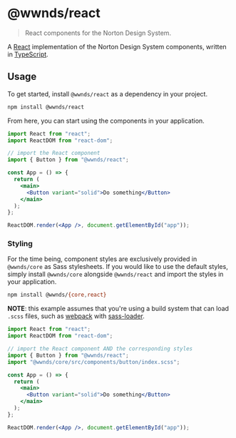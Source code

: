 # @wwnds/react

> React components for the Norton Design System.

A [React](https://reactjs.org/) implementation of the Norton Design System components, written in [TypeScript](https://www.typescriptlang.org/).

## Usage

To get started, install `@wwnds/react` as a dependency in your project.

```sh
npm install @wwnds/react
```

From here, you can start using the components in your application.

```jsx
import React from "react";
import ReactDOM from "react-dom";

// import the React component
import { Button } from "@wwnds/react";

const App = () => {
  return (
    <main>
      <Button variant="solid">Do something</Button>
    </main>
  );
};

ReactDOM.render(<App />, document.getElementById("app"));
```

### Styling

For the time being, component styles are exclusively provided in `@wwnds/core` as Sass stylesheets.
If you would like to use the default styles, simply install `@wwnds/core` alongside `@wwnds/react` and import the styles in your application.

```sh
npm install @wwnds/{core,react}
```

**NOTE**: this example assumes that you're using a build system that can load `.scss` files, such as [webpack](https://webpack.js.org/) with [sass-loader](https://github.com/webpack-contrib/sass-loader).

```jsx
import React from "react";
import ReactDOM from "react-dom";

// import the React component AND the corresponding styles
import { Button } from "@wwnds/react";
import "@wwnds/core/src/components/button/index.scss";

const App = () => {
  return (
    <main>
      <Button variant="solid">Do something</Button>
    </main>
  );
};

ReactDOM.render(<App />, document.getElementById("app"));
```
